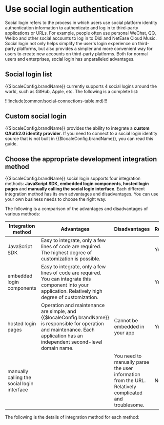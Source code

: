 # Use social login authentication

<LastUpdated/>

Social login refers to the process in which users use social platform identity authentication information to authenticate and log in to third-party applications or URLs. For example, people often use personal WeChat, QQ, Weibo and other social accounts to log in to Didi and NetEase Cloud Music. Social login not only helps simplify the user's login experience on third-party platforms, but also provides a simpler and more convenient way for users to create new accounts on third-party platforms. Both for normal users and enterprises, social login has unparalleled advantages.

## Social login list

{{$localeConfig.brandName}} currently supports 4 social logins around the world, such as GitHub, Apple, etc. The following is a complete list:

!!!include(common/social-connections-table.md)!!!

## Custom social login

{{$localeConfig.brandName}} provides the ability to integrate a **custom OAuth2.0 identity provider**. If you need to connect to a social login identity source that is not built in {{$localeConfig.brandName}}, you can <router-link to="/connections/custom-social-provider/" target="_blank">read this guide</router-link>.

## Choose the appropriate development integration method

{{$localeConfig.brandName}} social login supports four integration methods: **JavaScript SDK**, **embedded login components**, **hosted login pages** and **manually calling the social login interface**. Each different integration method has its own advantages and disadvantages. You can use your own business needs to choose the right way.

The following is a comparison of the advantages and disadvantages of various methods:

| Integration method                                                                | Advantages                                                                              | Disadvantages                                                | Recommend                                               |
| ----------------------------------------------------------------------- | --------------------------------------------------------------------------------- | --------------------------------------------------- | ------------------------------------------------------ |
| JavaScript SDK <img width=200 style="display:inline;float:right"/> | Easy to integrate, only a few lines of code are required. The highest degree of customization is possible.                                      |                                                     | <img width=120 style="display:inline;float:right"/> Yes |
| embedded login components                                                        | Easy to integrate, only a few lines of code are required. You can integrate this component into your application. Relatively high degree of customization.          |                                                     | Yes                                                     |
| hosted login pages                                                          | Operation and maintenance are simple, and {{$localeConfig.brandName}} is responsible for operation and maintenance. Each application has an independent second-level domain name. | Cannot be embedded in your app                                | Yes                                                     |
| manually calling the social login interface                                                  |                                                                                   | You need to manually parse the user information from the URL. Relatively complicated and troublesome. | No                                                 |

The following is the details of integration method for each method:

<StackSelector snippet="social-login" selectLabel="选择接入方式" :order="['sdk', 'embeded-component', 'hosted-page', 'manually']"/>
